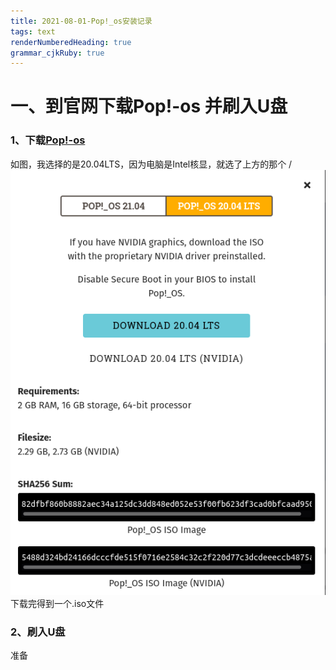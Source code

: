 ```yaml
---
title: 2021-08-01-Pop!_os安装记录
tags: text
renderNumberedHeading: true
grammar_cjkRuby: true
---
```

# 一、到官网下载Pop!-os 并刷入U盘
### 1、下载[Pop!-os](https://pop.system76.com/)
如图，我选择的是20.04LTS，因为电脑是Intel核显，就选了上方的那个
/![enter description here](./images/1627825093454.png)
下载完得到一个.iso文件
### 2、刷入U盘
准备